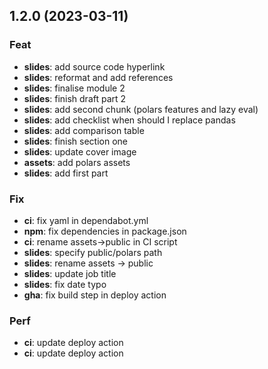 ## 1.2.0 (2023-03-11)

### Feat

- **slides**: add source code hyperlink
- **slides**: reformat and add references
- **slides**: finalise module 2
- **slides**: finish draft part 2
- **slides**: add second chunk (polars features and lazy eval)
- **slides**: add checklist when should I replace pandas
- **slides**: add comparison table
- **slides**: finish section one
- **slides**: update cover image
- **assets**: add polars assets
- **slides**: add first part

### Fix

- **ci**: fix yaml in dependabot.yml
- **npm**: fix dependencies in package.json
- **ci**: rename assets->public in CI script
- **slides**: specify public/polars path
- **slides**: rename assets -> public
- **slides**: update job title
- **slides**: fix date typo
- **gha**: fix build step in deploy action

### Perf

- **ci**: update deploy action
- **ci**: update deploy action
